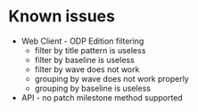 # Known issues
- Web Client - ODP Edition filtering
  - filter by title pattern is useless
  - filter by baseline is useless
  - filter by wave does not work
  - grouping by wave does not work properly
  - grouping by baseline is useless
- API - no patch milestone method supported


